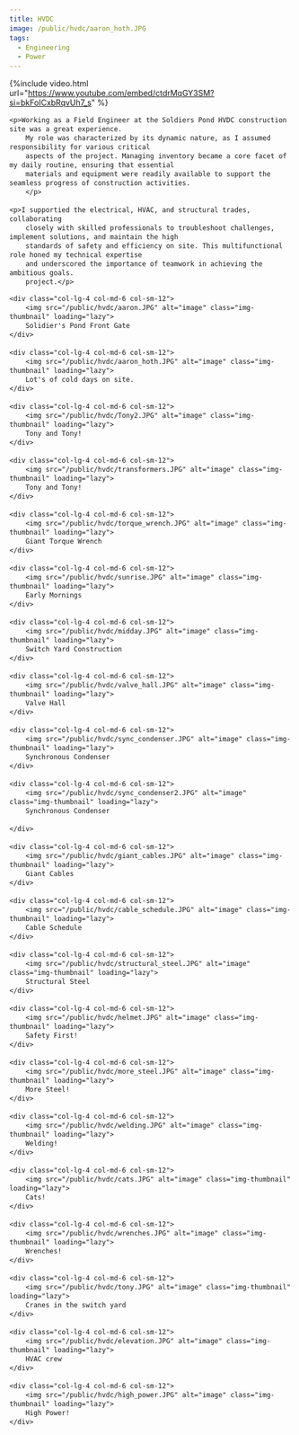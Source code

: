 ```yaml
---
title: HVDC
image: /public/hvdc/aaron_hoth.JPG
tags:
  - Engineering
  - Power
---
```


{%include video.html url="https://www.youtube.com/embed/ctdrMqGY3SM?si=bkFoICxbRqvUh7_s" %}

<div class="row align-items-center pb-3">

    <p>Working as a Field Engineer at the Soldiers Pond HVDC construction site was a great experience. 
        My role was characterized by its dynamic nature, as I assumed responsibility for various critical
        aspects of the project. Managing inventory became a core facet of my daily routine, ensuring that essential
        materials and equipment were readily available to support the seamless progress of construction activities.
        </p>

    <p>I supportied the electrical, HVAC, and structural trades, collaborating
        closely with skilled professionals to troubleshoot challenges, implement solutions, and maintain the high
        standards of safety and efficiency on site. This multifunctional role honed my technical expertise
        and underscored the importance of teamwork in achieving the ambitious goals.
        project.</p>

</div>

<div class="row align-items-center pb-3">

    <div class="col-lg-4 col-md-6 col-sm-12">
        <img src="/public/hvdc/aaron.JPG" alt="image" class="img-thumbnail" loading="lazy">
        Solidier's Pond Front Gate
    </div>

    <div class="col-lg-4 col-md-6 col-sm-12">
        <img src="/public/hvdc/aaron_hoth.JPG" alt="image" class="img-thumbnail" loading="lazy">
        Lot's of cold days on site.
    </div>

    <div class="col-lg-4 col-md-6 col-sm-12">
        <img src="/public/hvdc/Tony2.JPG" alt="image" class="img-thumbnail" loading="lazy">
        Tony and Tony!
    </div>

    <div class="col-lg-4 col-md-6 col-sm-12">
        <img src="/public/hvdc/transformers.JPG" alt="image" class="img-thumbnail" loading="lazy">
        Tony and Tony!
    </div>

    <div class="col-lg-4 col-md-6 col-sm-12">
        <img src="/public/hvdc/torque_wrench.JPG" alt="image" class="img-thumbnail" loading="lazy">
        Giant Torque Wrench
    </div>

    <div class="col-lg-4 col-md-6 col-sm-12">
        <img src="/public/hvdc/sunrise.JPG" alt="image" class="img-thumbnail" loading="lazy">
        Early Mornings
    </div>

    <div class="col-lg-4 col-md-6 col-sm-12">
        <img src="/public/hvdc/midday.JPG" alt="image" class="img-thumbnail" loading="lazy">
        Switch Yard Construction
    </div>

    <div class="col-lg-4 col-md-6 col-sm-12">
        <img src="/public/hvdc/valve_hall.JPG" alt="image" class="img-thumbnail" loading="lazy">
        Valve Hall
    </div>

    <div class="col-lg-4 col-md-6 col-sm-12">
        <img src="/public/hvdc/sync_condenser.JPG" alt="image" class="img-thumbnail" loading="lazy">
        Synchronous Condenser
    </div>

    <div class="col-lg-4 col-md-6 col-sm-12">
        <img src="/public/hvdc/sync_condenser2.JPG" alt="image" class="img-thumbnail" loading="lazy">
        Synchronous Condenser

    </div>

    <div class="col-lg-4 col-md-6 col-sm-12">
        <img src="/public/hvdc/giant_cables.JPG" alt="image" class="img-thumbnail" loading="lazy">
        Giant Cables
    </div>

    <div class="col-lg-4 col-md-6 col-sm-12">
        <img src="/public/hvdc/cable_schedule.JPG" alt="image" class="img-thumbnail" loading="lazy">
        Cable Schedule
    </div>

    <div class="col-lg-4 col-md-6 col-sm-12">
        <img src="/public/hvdc/structural_steel.JPG" alt="image" class="img-thumbnail" loading="lazy">
        Structural Steel
    </div>

    <div class="col-lg-4 col-md-6 col-sm-12">
        <img src="/public/hvdc/helmet.JPG" alt="image" class="img-thumbnail" loading="lazy">
        Safety First!
    </div>

    <div class="col-lg-4 col-md-6 col-sm-12">
        <img src="/public/hvdc/more_steel.JPG" alt="image" class="img-thumbnail" loading="lazy">
        More Steel!
    </div>

    <div class="col-lg-4 col-md-6 col-sm-12">
        <img src="/public/hvdc/welding.JPG" alt="image" class="img-thumbnail" loading="lazy">
        Welding!
    </div>

    <div class="col-lg-4 col-md-6 col-sm-12">
        <img src="/public/hvdc/cats.JPG" alt="image" class="img-thumbnail" loading="lazy">
        Cats!
    </div>

    <div class="col-lg-4 col-md-6 col-sm-12">
        <img src="/public/hvdc/wrenches.JPG" alt="image" class="img-thumbnail" loading="lazy">
        Wrenches!
    </div>

    <div class="col-lg-4 col-md-6 col-sm-12">
        <img src="/public/hvdc/tony.JPG" alt="image" class="img-thumbnail" loading="lazy">
        Cranes in the switch yard
    </div>

    <div class="col-lg-4 col-md-6 col-sm-12">
        <img src="/public/hvdc/elevation.JPG" alt="image" class="img-thumbnail" loading="lazy">
        HVAC crew
    </div>

    <div class="col-lg-4 col-md-6 col-sm-12">
        <img src="/public/hvdc/high_power.JPG" alt="image" class="img-thumbnail" loading="lazy">
        High Power!
    </div>

</div>